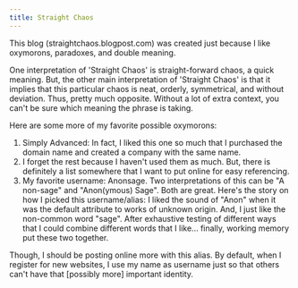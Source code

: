 ```yaml
---
title: Straight Chaos
---
```

This blog (straightchaos.blogpost.com) was created just because I like oxymorons, paradoxes, and double meaning.

One interpretation of 'Straight Chaos' is straight-forward chaos, a quick meaning. But, the other main interpretation of 'Straight Chaos' is that it implies that this particular chaos is neat, orderly, symmetrical, and without deviation. Thus, pretty much opposite. Without a lot of extra context, you can't be sure which meaning the phrase is taking.

Here are some more of my favorite possible oxymorons:

1. Simply Advanced: In fact, I liked this one so much that I purchased the domain name and created a company with the same name.
2. I forget the rest because I haven't used them as much. But, there is definitely a list somewhere that I want to put online for easy referencing.
3. My favorite username: Anonsage. Two interpretations of this can be "A non-sage" and "Anon(ymous) Sage". Both are great. Here's the story on how I picked this username/alias: I liked the sound of "Anon" when it was the default attribute to works of unknown origin. And, I just like the non-common word "sage". After exhaustive testing of different ways that I could combine different words that I like... finally, working memory put these two together.

Though, I should be posting online more with this alias. By default, when I register for new websites, I use my name as username just so that others can't have that [possibly more] important identity.
